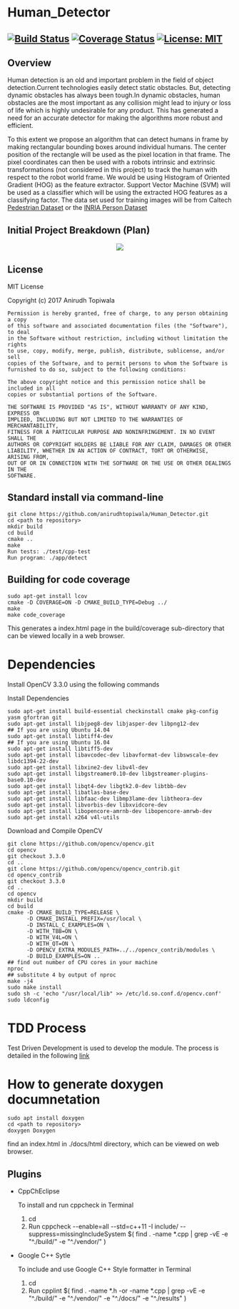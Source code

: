 # Human_Detector
[![Build Status](https://travis-ci.org/anirudhtopiwala/Human_Detector.svg?branch=master)](https://travis-ci.org/anirudhtopiwala/Human_Detector)
[![Coverage Status](https://coveralls.io/repos/github/anirudhtopiwala/Human_Detector/badge.svg?branch=master)](https://coveralls.io/github/anirudhtopiwala/Human_Detector?branch=master)
 [![License: MIT](https://img.shields.io/badge/License-MIT-yellow.svg)](https://opensource.org/licenses/MIT)
---

## Overview
Human detection is an old and important problem in the field of object detection.Current technologies
easily detect static obstacles. But, detecting dynamic obstacles has always been tough.In dynamic obstacles, human obstacles are the most important as any collision might lead to injury or loss of life which is highly undesirable for any product. This has generated a need for an accurate detector for making the algorithms more robust and efficient. 

To this extent we propose an algorithm that can detect humans in frame by making rectangular bounding
boxes around individual humans. The center position of the rectangle will be used as the pixel location in
that frame. The pixel coordinates can then be used with a robots intrinsic and extrinsic transformations (not
considered in this project) to track the human with respect to the robot world frame.  We would be using
Histogram of Oriented Gradient (HOG) as the feature extractor. Support Vector Machine (SVM) will be used
as a classifier which will be using the extracted HOG features as a classifying factor. The data set used for
training images will be from Caltech [Pedestrian Dataset](http://www.vision.caltech.edu/Image_Datasets/CaltechPedestrians/)  or the [INRIA Person Dataset](http://pascal.inrialpes.fr/data/human/)

## Initial Project Breakdown (Plan)

<p align="center">
<img src="https://github.com/anirudhtopiwala/Human_Detector/blob/master/InitialProjectBreakdown.jpg">
</p>

## License
MIT License

Copyright (c) 2017 Anirudh Topiwala

```
Permission is hereby granted, free of charge, to any person obtaining a copy
of this software and associated documentation files (the "Software"), to deal
in the Software without restriction, including without limitation the rights
to use, copy, modify, merge, publish, distribute, sublicense, and/or sell
copies of the Software, and to permit persons to whom the Software is
furnished to do so, subject to the following conditions:

The above copyright notice and this permission notice shall be included in all
copies or substantial portions of the Software.

THE SOFTWARE IS PROVIDED "AS IS", WITHOUT WARRANTY OF ANY KIND, EXPRESS OR
IMPLIED, INCLUDING BUT NOT LIMITED TO THE WARRANTIES OF MERCHANTABILITY,
FITNESS FOR A PARTICULAR PURPOSE AND NONINFRINGEMENT. IN NO EVENT SHALL THE
AUTHORS OR COPYRIGHT HOLDERS BE LIABLE FOR ANY CLAIM, DAMAGES OR OTHER
LIABILITY, WHETHER IN AN ACTION OF CONTRACT, TORT OR OTHERWISE, ARISING FROM,
OUT OF OR IN CONNECTION WITH THE SOFTWARE OR THE USE OR OTHER DEALINGS IN THE
SOFTWARE.
```

## Standard install via command-line
```
git clone https://github.com/anirudhtopiwala/Human_Detector.git
cd <path to repository>
mkdir build
cd build
cmake ..
make
Run tests: ./test/cpp-test
Run program: ./app/detect
```

## Building for code coverage 
```
sudo apt-get install lcov
cmake -D COVERAGE=ON -D CMAKE_BUILD_TYPE=Debug ../
make
make code_coverage
```
This generates a index.html page in the build/coverage sub-directory that can be viewed locally in a web browser.

# Dependencies

Install OpenCV 3.3.0 using the following commands

Install Dependencies
```
sudo apt-get install build-essential checkinstall cmake pkg-config yasm gfortran git
sudo apt-get install libjpeg8-dev libjasper-dev libpng12-dev
## If you are using Ubuntu 14.04
sudo apt-get install libtiff4-dev
## If you are using Ubuntu 16.04
sudo apt-get install libtiff5-dev
sudo apt-get install libavcodec-dev libavformat-dev libswscale-dev libdc1394-22-dev
sudo apt-get install libxine2-dev libv4l-dev
sudo apt-get install libgstreamer0.10-dev libgstreamer-plugins-base0.10-dev
sudo apt-get install libqt4-dev libgtk2.0-dev libtbb-dev
sudo apt-get install libatlas-base-dev
sudo apt-get install libfaac-dev libmp3lame-dev libtheora-dev
sudo apt-get install libvorbis-dev libxvidcore-dev
sudo apt-get install libopencore-amrnb-dev libopencore-amrwb-dev
sudo apt-get install x264 v4l-utils
```
Download and Compile OpenCV
```
git clone https://github.com/opencv/opencv.git
cd opencv 
git checkout 3.3.0 
cd ..
git clone https://github.com/opencv/opencv_contrib.git
cd opencv_contrib
git checkout 3.3.0
cd ..
cd opencv
mkdir build
cd build
cmake -D CMAKE_BUILD_TYPE=RELEASE \
      -D CMAKE_INSTALL_PREFIX=/usr/local \
      -D INSTALL_C_EXAMPLES=ON \
      -D WITH_TBB=ON \
      -D WITH_V4L=ON \
      -D WITH_QT=ON \
      -D OPENCV_EXTRA_MODULES_PATH=../../opencv_contrib/modules \
      -D BUILD_EXAMPLES=ON ..
## find out number of CPU cores in your machine
nproc
## substitute 4 by output of nproc
make -j4
sudo make install
sudo sh -c 'echo "/usr/local/lib" >> /etc/ld.so.conf.d/opencv.conf'
sudo ldconfig
```
# TDD Process
Test Driven Development is used to develop the module. The process is detailed in the following [link](https://docs.google.com/spreadsheets/d/1EZE9dxY_vlz4glKEceYtc5kQ3OyYQjs5Zh9BSKF8AoA/edit?usp=sharing)

# How to generate doxygen documnetation
```
sudo apt install doxygen
cd <path to repository>
doxygen Doxygen
```
find an index.html in ./docs/html directory, which can be viewed on web browser.

## Plugins

- CppChEclipse

    To install and run cppcheck in Terminal

    1. cd <path to repository>
    2. Run cppcheck --enable=all --std=c++11 -I include/ --suppress=missingIncludeSystem $( find . -name *.cpp | grep -vE -e "^./build/" -e "^./vendor/" )


- Google C++ Sytle

    To include and use Google C++ Style formatter in Terminal

    1. cd <path to repository>
    2. Run cpplint $( find . -name \*.h -or -name \*.cpp | grep -vE -e "^./build/" -e "^./vendor/" -e "^./docs/" -e "^./results" )
